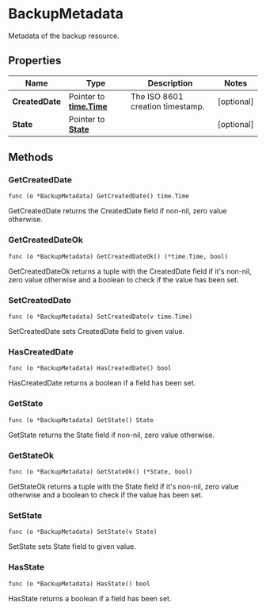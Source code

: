 # BackupMetadata

Metadata of the backup resource.


## Properties

|Name | Type | Description | Notes|
|------------ | ------------- | ------------- | -------------|
|**CreatedDate** | Pointer to [**time.Time**](time.Time.md) | The ISO 8601 creation timestamp. | [optional] |
|**State** | Pointer to [**State**](State.md) |  | [optional] |

## Methods


### GetCreatedDate

`func (o *BackupMetadata) GetCreatedDate() time.Time`

GetCreatedDate returns the CreatedDate field if non-nil, zero value otherwise.

### GetCreatedDateOk

`func (o *BackupMetadata) GetCreatedDateOk() (*time.Time, bool)`

GetCreatedDateOk returns a tuple with the CreatedDate field if it's non-nil, zero value otherwise
and a boolean to check if the value has been set.

### SetCreatedDate

`func (o *BackupMetadata) SetCreatedDate(v time.Time)`

SetCreatedDate sets CreatedDate field to given value.

### HasCreatedDate

`func (o *BackupMetadata) HasCreatedDate() bool`

HasCreatedDate returns a boolean if a field has been set.

### GetState

`func (o *BackupMetadata) GetState() State`

GetState returns the State field if non-nil, zero value otherwise.

### GetStateOk

`func (o *BackupMetadata) GetStateOk() (*State, bool)`

GetStateOk returns a tuple with the State field if it's non-nil, zero value otherwise
and a boolean to check if the value has been set.

### SetState

`func (o *BackupMetadata) SetState(v State)`

SetState sets State field to given value.

### HasState

`func (o *BackupMetadata) HasState() bool`

HasState returns a boolean if a field has been set.



